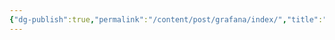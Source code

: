```yaml
---
{"dg-publish":true,"permalink":"/content/post/grafana/index/","title":"Grafana","tags":["Monitoreo","Grafana","DevOps"]}
---
```


